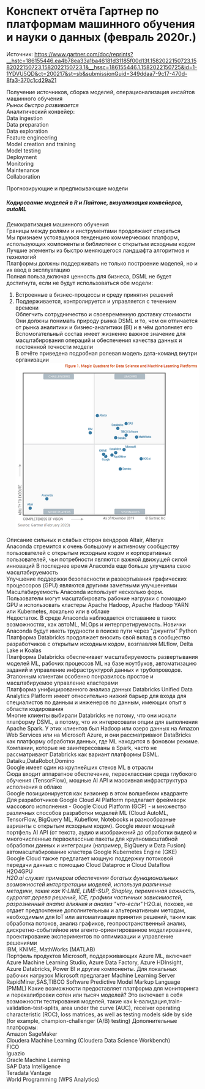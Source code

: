 # Конспект отчёта Гартнер по платформам машинного обучения и науки о данных (февраль 2020г.)
Источник: https://www.gartner.com/doc/reprints?__hstc=186155446.ea4b78ea33a1ba46181d31185f00d13f.1582022150723.1582022150723.1582022150723.1&__hssc=186155446.1.1582022150725&id=1-1YDVU5QD&ct=200217&st=sb&submissionGuid=349ddaa7-9c17-470d-8fa3-370c1cd29a21


Получение источников, сборка моделей, операционализация инсайтов машинного обучения  
*Рынок быстро развивается*  
Аналитический конвейер:  
Data ingestion  
Data preparation  
Data exploration  
Feature engineering  
Model creation and training  
Model testing  
Deployment  
Monitoring  
Maintenance  
Collaboration  

Прогнозирующие и предписывающие модели  
##### Кодирование моделей в R и Пайтоне, визуализация конвейеров, autoML  
Демократизация машинного обучения  
Границы между ролями и инструментами продолжают стираться  
Мы признаем устоявшуюся тенденцию коммерческих платформ, использующих компоненты и библиотеки с открытым исходным кодом    
Лучшие элементы из быстро меняющегося ландшафта алгоритмов и технологий  
Платформы должны поддерживать не только построение моделей, но и их ввод в эксплуатацию  
Полная польза,включая ценность для бизнеса, DSML не будет достигнута, если не будут использоваться обе модели:  
1. Встроенные в бизнес-процессы и среду принятия решений  
2. Поддерживается, контролируется и управляется с течением времени  
Облегчить сотрудничество и своевременную доставку стоимости  
Они должны понимать природу рынка DSML и то, чем он отличается от рынка аналитики и бизнес-аналитики (BI) и в чём дополняет его  
Вспомогательный состав имеет жизненно важное значение для масштабирования операций и обеспечения качества данных и постоянной точности модели  
В отчёте приведена подробная ролевая модель дата-команд внутри организации  
![alt text](https://github.com/rnekrasov1980kursk/qartner_ml/blob/master/2020-02-19_1005.png)

Описание сильных и слабых сторон вендоров Altair, Alteryx  
Anaconda стремится к очень большому и активному сообществу пользователей с открытым исходным кодом и корпоративных пользователей, чьи потребности являются важной движущей силой инноваций 
В последнее время Anaconda еще больше улучшила свою масштабируемость  
Улучшение поддержки безопасности и развертывания графических процессоров (GPU) являются другими заметными улучшениями    
Масштабируемость Anaconda использует несколько форм. Пользователи могут масштабировать рабочие нагрузки с помощью GPU и использовать кластеры Apache Hadoop, Apache Hadoop YARN или Kubernetes, локально или в облаке  
Недостаток. В среде Anaconda наблюдается отставание в таких возможностях, как автоML, MLOps и интерпретируемость. Новички Anaconda будут иметь трудности в поиске пути через "джунгли" Python  
Платформа Databricks продолжает вносить свой вклад в сообщество разработчиков с открытым исходным кодом, возглавляя MLflow, Delta Lake и Koalas  
Платформа Databricks обеспечивает масштабируемость развертывания моделей ML, рабочих процессов ML на базе ноутбуков, автоматизацию заданий и управление инфраструктурой данных и трубопроводов. Эталонным клиентам особенно понравилось простое и масштабируемое управление кластерами  
Платформа унифицированного анализа данных Databricks Unified Data Analytics Platform имеет относительно низкий барьер для входа для специалистов по данным и инженеров по данным, имеющих опыт в области кодирования  
Многие клиенты выбирали Databricks не потому, что они искали платформу DSML, а потому, что их интересовали опции для выполнения Apache Spark. У этих клиентов был Hadoop или озеро данных на Amazon Web Services или на Microsoft Azure, и они рассматривают DataBricks как платформу обработки данных, где ML находится в фоновом режиме. Компании, которые не заинтересованы в Spark, часто не рассматривают Databricks как вариант платформы DSML.
Dataiku,DataRobot,Domino  
Google имеет один из крупнейших стеков ML в отрасли  
Сюда входит аппаратное обеспечение, первоклассная среда глубокого обучения (TensorFlow), мощные AI API  и массивная инфраструктура исполнения в облаке  
Google позиционируется как визионер в этом волшебном квадранте  
Для разработчиков Google Cloud AI Platform предлагает фреймворк массового исполнения - Google Cloud Platform (GCP) - и множество различных способов разработки моделей ML (Cloud AutoML, TensorFlow, BigQuery ML, Kubeflow, Notebooks и разнообразные варианты с открытым исходным кодом). Google имеет мощный портфель AI API (от текста, аудио и изображений до обработки видео) и многочисленные первоклассные пакеты для крупномасштабной обработки данных и интеграции (например, BigQuery и Data Fusion)  
автомасштабирование кластера Google Kubernetes Engine (GKE)   
Google Cloud также предлагает мощную поддержку потоковой передачи данных с помощью Cloud Dataproc и Cloud Dataflow  
H2O4GPU  
*H2O.ai служит примером обеспечения богатых функциональных возможностей интерпретации моделей, используя различные методики, такие как K-LIME, LIME-SUP, Shapley, переменная важность, суррогат дерева решений, ICE, графики частичных зависимостей, разрозненный анализ влияния и анализ "что-если"*
H2O.ai, похоже, не отдает предпочтение дополнительным и альтернативным методам, необходимым для IoT или автоматизации принятия решений, таким как обработка потоков, анализ графиков, геопространственный анализ, дискретно-событийное или агенто-ориентированное моделирование, проектирование экспериментов по оптимизации и управление решениями  
IBM, KNIME, MathWorks (MATLAB)  
Портфель продуктов Microsoft, поддерживающих Azure ML, включает Azure Machine Learning Studio, Azure Data Factory, Azure HDInsight, Azure Databricks, Power BI и другие компоненты. Для локальных рабочих нагрузок Microsoft предлагает Machine Learning Server  
RapidMiner,SAS,TIBCO Software
Predictive Model Markup Language (PMML)
Какие возможности предоставляет платформа для мониторинга и перекалибровки сотен или тысяч моделей? Это включает в себя возможности тестирования моделей, такие как k-валидация,train-validation-test-splits, area under the curve (AUC), receiver operating characteristic (ROC), loss matrices, as well as testing models side by side (for example, champion-challenger (A/B) testing)
Дополнительные платформы:  
Amazon SageMaker  
Cloudera Machine Learning (Cloudera Data Science Workbench)  
FICO  
Iguazio  
Oracle Machine Learning  
SAP Data Intelligence  
Teradata Vantage  
World Programming (WPS Analytics)  







